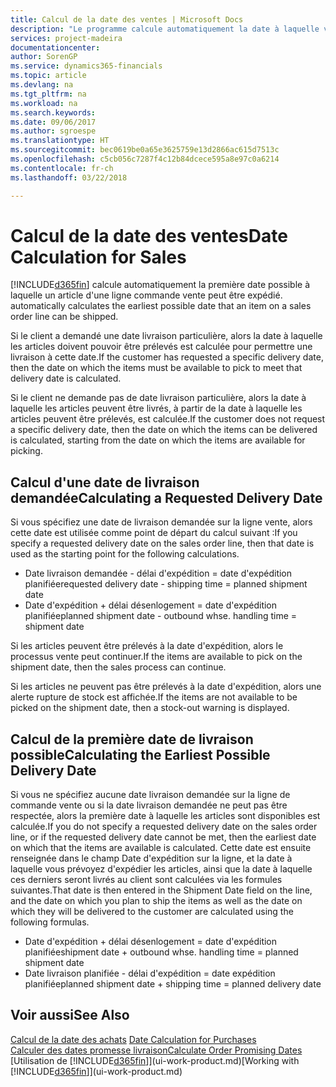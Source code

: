 ```yaml
---
title: Calcul de la date des ventes | Microsoft Docs
description: "Le programme calcule automatiquement la date à laquelle vous devez commander un article pour l'avoir en stock à une certaine date. Il s'agit de la date à laquelle des articles commandés à une date donnée devraient être disponibles pour le prélèvement."
services: project-madeira
documentationcenter: 
author: SorenGP
ms.service: dynamics365-financials
ms.topic: article
ms.devlang: na
ms.tgt_pltfrm: na
ms.workload: na
ms.search.keywords: 
ms.date: 09/06/2017
ms.author: sgroespe
ms.translationtype: HT
ms.sourcegitcommit: bec0619be0a65e3625759e13d2866ac615d7513c
ms.openlocfilehash: c5cb056c7287f4c12b84dcece595a8e97c0a6214
ms.contentlocale: fr-ch
ms.lasthandoff: 03/22/2018

---
```

# <a name="date-calculation-for-sales"></a><span data-ttu-id="5171a-104">Calcul de la date des ventes</span><span class="sxs-lookup"><span data-stu-id="5171a-104">Date Calculation for Sales</span></span>
[!INCLUDE[d365fin](includes/d365fin_md.md)]<span data-ttu-id="5171a-105"> calcule automatiquement la première date possible à laquelle un article d'une ligne commande vente peut être expédié.</span><span class="sxs-lookup"><span data-stu-id="5171a-105"> automatically calculates the earliest possible date that an item on a sales order line can be shipped.</span></span>

<span data-ttu-id="5171a-106">Si le client a demandé une date livraison particulière, alors la date à laquelle les articles doivent pouvoir être prélevés est calculée pour permettre une livraison à cette date.</span><span class="sxs-lookup"><span data-stu-id="5171a-106">If the customer has requested a specific delivery date, then the date on which the items must be available to pick to meet that delivery date is calculated.</span></span>

<span data-ttu-id="5171a-107">Si le client ne demande pas de date livraison particulière, alors la date à laquelle les articles peuvent être livrés, à partir de la date à laquelle les articles peuvent être prélevés, est calculée.</span><span class="sxs-lookup"><span data-stu-id="5171a-107">If the customer does not request a specific delivery date, then the date on which the items can be delivered is calculated, starting from the date on which the items are available for picking.</span></span>

## <a name="calculating-a-requested-delivery-date"></a><span data-ttu-id="5171a-108">Calcul d'une date de livraison demandée</span><span class="sxs-lookup"><span data-stu-id="5171a-108">Calculating a Requested Delivery Date</span></span>
<span data-ttu-id="5171a-109">Si vous spécifiez une date de livraison demandée sur la ligne vente, alors cette date est utilisée comme point de départ du calcul suivant :</span><span class="sxs-lookup"><span data-stu-id="5171a-109">If you specify a requested delivery date on the sales order line, then that date is used as the starting point for the following calculations.</span></span>

- <span data-ttu-id="5171a-110">Date livraison demandée - délai d'expédition = date d'expédition planifiée</span><span class="sxs-lookup"><span data-stu-id="5171a-110">requested delivery date - shipping time = planned shipment date</span></span>
- <span data-ttu-id="5171a-111">Date d'expédition + délai désenlogement = date d'expédition planifiée</span><span class="sxs-lookup"><span data-stu-id="5171a-111">planned shipment date - outbound whse. handling time = shipment date</span></span>

<span data-ttu-id="5171a-112">Si les articles peuvent être prélevés à la date d'expédition, alors le processus vente peut continuer.</span><span class="sxs-lookup"><span data-stu-id="5171a-112">If the items are available to pick on the shipment date, then the sales process can continue.</span></span>

<span data-ttu-id="5171a-113">Si les articles ne peuvent pas être prélevés à la date d'expédition, alors une alerte rupture de stock est affichée.</span><span class="sxs-lookup"><span data-stu-id="5171a-113">If the items are not available to be picked on the shipment date, then a stock-out warning is displayed.</span></span>

## <a name="calculating-the-earliest-possible-delivery-date"></a><span data-ttu-id="5171a-114">Calcul de la première date de livraison possible</span><span class="sxs-lookup"><span data-stu-id="5171a-114">Calculating the Earliest Possible Delivery Date</span></span>
<span data-ttu-id="5171a-115">Si vous ne spécifiez aucune date livraison demandée sur la ligne de commande vente ou si la date livraison demandée ne peut pas être respectée, alors la première date à laquelle les articles sont disponibles est calculée.</span><span class="sxs-lookup"><span data-stu-id="5171a-115">If you do not specify a requested delivery date on the sales order line, or if the requested delivery date cannot be met, then the earliest date on which that the items are available is calculated.</span></span> <span data-ttu-id="5171a-116">Cette date est ensuite renseignée dans le champ Date d'expédition sur la ligne, et la date à laquelle vous prévoyez d'expédier les articles, ainsi que la date à laquelle ces derniers seront livrés au client sont calculées via les formules suivantes.</span><span class="sxs-lookup"><span data-stu-id="5171a-116">That date is then entered in the Shipment Date field on the line, and the date on which you plan to ship the items as well as the date on which they will be delivered to the customer are calculated using the following formulas.</span></span>

- <span data-ttu-id="5171a-117">Date d'expédition + délai désenlogement = date d'expédition planifiée</span><span class="sxs-lookup"><span data-stu-id="5171a-117">shipment date + outbound whse. handling time = planned shipment date</span></span>
- <span data-ttu-id="5171a-118">Date livraison planifiée - délai d'expédition = date expédition planifiée</span><span class="sxs-lookup"><span data-stu-id="5171a-118">planned shipment date + shipping time = planned delivery date</span></span>


## <a name="see-also"></a><span data-ttu-id="5171a-119">Voir aussi</span><span class="sxs-lookup"><span data-stu-id="5171a-119">See Also</span></span>  
 <span data-ttu-id="5171a-120">[Calcul de la date des achats](purchasing-date-calculation-for-purchases.md) </span><span class="sxs-lookup"><span data-stu-id="5171a-120">[Date Calculation for Purchases](purchasing-date-calculation-for-purchases.md) </span></span>  
 [<span data-ttu-id="5171a-121">Calculer des dates promesse livraison</span><span class="sxs-lookup"><span data-stu-id="5171a-121">Calculate Order Promising Dates</span></span>](sales-how-to-calculate-order-promising-dates.md)  
 <span data-ttu-id="5171a-122">[Utilisation de [!INCLUDE[d365fin](includes/d365fin_md.md)]](ui-work-product.md)</span><span class="sxs-lookup"><span data-stu-id="5171a-122">[Working with [!INCLUDE[d365fin](includes/d365fin_md.md)]](ui-work-product.md)</span></span>

